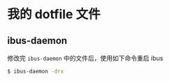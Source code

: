 # 我的 dotfile 文件

## ibus-daemon

修改完 `ibus-daemon` 中的文件后，使用如下命令重启 ibus

```bash
$ ibus-daemon -drx
```

